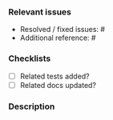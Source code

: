 ### Relevant issues

- Resolved / fixed issues: #
- Additional reference: #

### Checklists
 - [ ] Related tests added?
 - [ ] Related docs updated?

### Description
